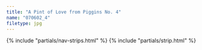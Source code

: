 ```yaml
---
title: "A Pint of Love from Piggins No. 4"
name: "070602_4"
filetype: jpg
---
```


{% include "partials/nav-strips.html" %}
{% include "partials/strip.html" %}